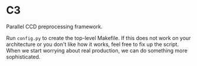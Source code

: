 
C3
==

Parallel CCD preprocessing framework.  

Run `config.py` to create the top-level Makefile.  If this does not work on
your architecture or you don't like how it works, feel free to fix up the
script.  When we start worrying about real production, we can do something more
sophisticated.
